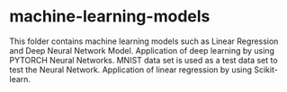 # machine-learning-models
This folder contains machine learning models such as Linear Regression and Deep Neural Network Model.
Application of deep learning by using PYTORCH Neural Networks.
MNIST data set is used as a test data set to test the Neural Network.
Application of linear regression by using Scikit-learn.

